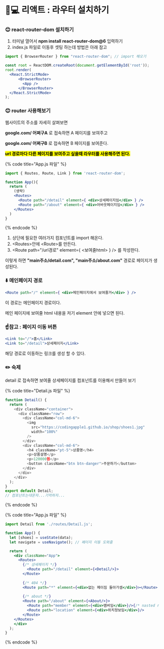 # 👩💻 리액트 : 라우터 설치하기

### 😊 react-router-dom 설치하기



1. 터미널 열어서 **npm install react-router-dom@6** 입력하기
2. index.js 파일로 이동후 셋팅 하는데 방법은 아래 참고

```jsx
import { BrowserRouter } from "react-router-dom"; // import 해오기

const root = ReactDOM.createRoot(document.getElementById('root'));
root.render(
  <React.StrictMode>
      <BrowserRouter>
        <App />
      </BrowserRouter>
  </React.StrictMode>
); 
```





### 😊 router 사용해보기



웹사이트의 주소를 자세히 살펴보면

**google.com/ 어쩌구A** 로 접속하면 A 페이지를 보여주고

**google.com/ 어쩌구B** 로 접속하면  B 페이지를 보여준다.

<mark style="background-color:yellow;">**url 경로마다 다른 페이지를 보여주고 싶을때 라우터를 사용해주면 된다.**</mark>



{% code title="App.js 파일" %}
```jsx
import { Routes, Route, Link } from 'react-router-dom';

function App(){
  return (
    (생략)
    <Routes>
      <Route path="/detail" element={ <div>상세페이지임</div> } />
      <Route path="/about" element={ <div>어바웃페이지임</div> } />
    </Routes>
  )
}
```
{% endcode %}

1. 상단에 필요한 여러가지 컴포넌트를 import 해온다.
2. \<Routes>안에 \<Route>를 만든다.
3. \<Route path="/url경로" element={ <보여줄html> } /> 를 작성한다.

이렇게 하면 **"main주소/detail.com", "main주소/about.com"** 경로로 페이지가 생성된다.





### ⬇️  메인페이지 경로

```jsx
<Route path="/" element={ <div>메인페이지에서 보여줄거</div> } /> 
```

이 경로는 메인페이지 경로이다.

메인 페이지에 보여줄 html 내용을 저기 element 안에 넣으면 된다.





### ☝️참고 :   페이지 이동 버튼

```jsx
<Link to="/">홈</Link>
<Link to="/detail">상세페이지</Link>
```

해당 경로로 이동하는 링크를 생성 할 수 있다.





### ✏️ 숙제

detail 로 접속하면 보여줄 상세페이지를 컴포넌트를 이용해서 만들어 보기

{% code title="Detail.js 파일" %}
```javascript
function Detail() {
  return (
    <div className="container">
      <div className="row">
        <div className="col-md-6">
          <img
            src="https://codingapple1.github.io/shop/shoes1.jpg"
            width="100%"
          />
        </div>
        <div className="col-md-6">
          <h4 className="pt-5">상품명</h4>
          <p>상품설명</p>
          <p>120000원</p>
          <button className="btn btn-danger">주문하기</button>
        </div>
      </div>
    </div>
  );
}
export default Detail;
// 컴포넌트는대문자...기억하자...
```
{% endcode %}



{% code title="App.js 파일" %}
```jsx
import Detail from './routes/Detail.js';

function App() {
  let [shoes] = useState(data);
  let navigate = useNavigate(); // 페이지 이동 도와줌

  return (
    <div className="App">
      <Routes>  
        {/* 상세페이지 */}
          <Route path="/detail" element={<Detail/>}>
        </Route>
        
        {/* 404 */}
        <Route path="*" element={<div>없는 페이짐 돌아가셈</div>}></Route>
        
        {/* about */}
        <Route path="/about" element={<About/>}> 
          <Route path="member" element={<div>멤버임</div>}/>{/* nasted routes */}
          <Route path="location" element={<div>위치정보임</div>}/>
        </Route>
    </Routes>
    </div>
  );
}
```
{% endcode %}
